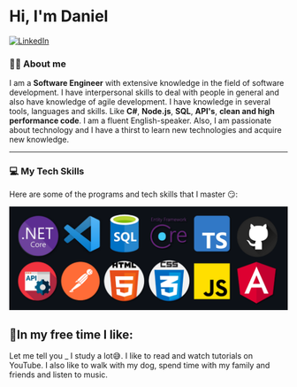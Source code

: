 # Hi, I'm Daniel

[![LinkedIn](https://img.shields.io/badge/LinkedIn-074F97?&style=for-the-badge&logo=LinkedIn&logoColor=white)](https://www.linkedin.com/in/daniel-de-s%C3%A1-besen-a32b7a171/)


### 🧑‍💻 About me
I am a **Software Engineer** with extensive knowledge in the field of software development. I have interpersonal skills to deal with people in general and also have knowledge of agile development. I have knowledge in several tools, languages ​​and skills. Like **C#**, **Node.js**, **SQL**, **API's**, **clean and high performance code**. I am a fluent English-speaker. Also, I am passionate about technology and I have a thirst to learn new technologies and acquire new knowledge.

---
### 💻 My Tech Skills

Here are some of the programs and tech skills that I master 😏:

![Tech skills](stack-dark.png)

## 🌴In my free time I like:

Let me tell you _ I study a lot😅. I like to read and watch tutorials on YouTube. I also like to walk with my dog, spend time with my family and friends and listen to music.
